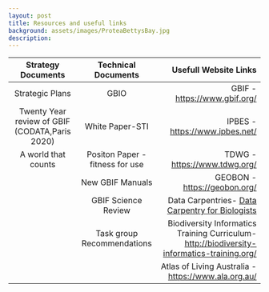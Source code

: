 ```yaml
---
layout: post
title: Resources and useful links
background: assets/images/ProteaBettysBay.jpg
description: 
---
```


| Strategy Documents| Technical Documents|Usefull Website Links|
| :----------------: | :------: | ------------------------: |
| Strategic Plans|GBIO|GBIF -https://www.gbif.org/|
|Twenty Year review of GBIF (CODATA,Paris 2020)|White Paper-STI|IPBES - https://www.ipbes.net/|
|A world that counts|Positon Paper - fitness for use|TDWG - https://www.tdwg.org/|
||New GBIF Manuals |GEOBON - https://geobon.org/|                                                      
||GBIF Science Review|Data Carpentries- <ins>Data Carpentry for Biologists</ins>|||
||Task group Recommendations|Biodiversity Informatics Training Curriculum-<ins>http://biodiversity-informatics-training.org/</ins>|                                                  |||iNaturalist - https://www.inaturalist.org/| 
|||Atlas of Living Australia - https://www.ala.org.au/|


                                                                                                   

